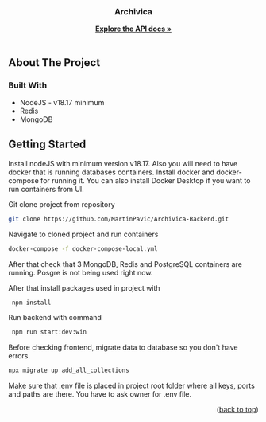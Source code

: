 <br />
<div align="center">

<h3 align="center">Archivica</h3>

  <p align="center">
    <a href="https://documenter.getpostman.com/view/6304568/2sA2xb7bnG"><strong>Explore the API docs »</strong></a>
    <br />
    <br />
  </p>
</div>


<!-- ABOUT THE PROJECT -->
## About The Project




### Built With

* NodeJS - v18.17 minimum
* Redis
* MongoDB 



## Getting Started
Install nodeJS with minimum version v18.17. Also you will need to have docker that is running databases containers. Install docker and docker-compose for running it. You can also install Docker Desktop if you want to run containers from UI.

Git clone project from repository
```sh 
git clone https://github.com/MartinPavic/Archivica-Backend.git
```

Navigate to cloned project and run containers
```sh
docker-compose -f docker-compose-local.yml
```
After that check that 3 MongoDB, Redis and PostgreSQL containers are running. Posgre is not being used right now.  

After that install packages used in project with
 ```sh 
  npm install
```



Run backend with command
 ```sh 
  npm run start:dev:win
```
Before checking frontend, migrate data to database so you don't have errors.
```sh
npx migrate up add_all_collections
```

Make sure that .env file is placed in project root folder where all keys, ports and paths are there. You have to ask owner for .env file. 


<p align="right">(<a href="#readme-top">back to top</a>)</p>
